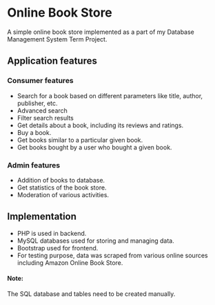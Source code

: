 # Online Book Store
A simple online book store implemented as a part of my Database Management System Term Project. 

## Application features

### Consumer features

* Search for a book based on different parameters like title, author, publisher, etc.
* Advanced search
* Filter search results
* Get details about a book, including its reviews and ratings.
* Buy a book.
* Get books similar to a particular given book.
* Get books bought by a user who bought a given book.

### Admin features

* Addition of books to database.
* Get statistics of the book store.
* Moderation of various activities.

## Implementation

* PHP is used in backend.
* MySQL databases used for storing and managing data.
* Bootstrap used for frontend.
* For testing purpose, data was scraped from various online sources including Amazon Online Book Store.

#### Note:

The SQL database and tables need to be created manually.
